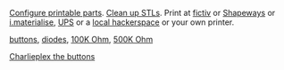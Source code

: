 [Configure printable parts](http://openjscad.org/#https://raw.githubusercontent.com/benshayden/github/master/keyboard/keyboard.jscad). [Clean up STLs](https://netfabb.azurewebsites.net/). Print at [fictiv](https://www.fictiv.com/) or [Shapeways](http://www.shapeways.com/) or [i.materialise](http://i.materialise.com/), [UPS](http://www.theupsstore.com/small-business-solutions/Pages/3d-printing-locations.aspx) or a [local hackerspace](http://hackerspaces.org/wiki/List_of_Hacker_Spaces) or your own printer.

[buttons](http://www.digikey.com/product-detail/en/EVQ-QJJ05Q/P8029SCT-ND/165317), [diodes](http://www.digikey.com/product-detail/en/1N914BTR/1N914BCT-ND/458919), [100K Ohm](http://www.digikey.com/product-detail/en/CFM12JT100K/S100KHCT-ND/2617545), [500K Ohm](http://www.digikey.com/product-detail/en/CFM12JT510K/S510KHCT-ND/2617424)

[Charlieplex the buttons](https://cdn.rawgit.com/benshayden/github/befbcde784d2eeb9094586ded864b00c12c0f820/keyboard/charlieplex.html)
